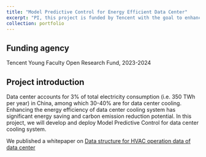 ```yaml
---
title: "Model Predictive Control for Energy Efficient Data Center"
excerpt: "PI, this project is funded by Tencent with the goal to enhance the energy efficiency of the cooling system for Tencent data centers"
collection: portfolio
---
```


## Funding agency
Tencent Young Faculty Open Research Fund, 2023-2024 

## Project introduction
Data center accounts for 3% of total electricity consumption (i.e. 350 TWh per year) in China, among which 30-40% are for data center cooling. Enhancing the energy efficiency of data center cooling system has significant energy saving and carbon emission reduction potential. In this project, we will develop and deploy Model Predictive Control for data center cooling system.

We published a whitepaper on [Data structure for HVAC operation data of data center](http://walterzwang.github.io/files/portfolio/ODCC-2023-datacenter-whitepaper.pdf)